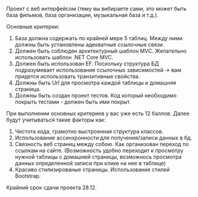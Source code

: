 Проект с веб интерфейсом (тему вы вибираете сами, это может быть база фильмов, база организации, музыкальная база и т.д.).

Основные критерии:
1. База должна содержать по крайней мере 5 таблиц. Между ними должны быть установлены адекватные ссылочные связи.
2. Должен быть соблюден архитектурный шаблон MVC. Желательно использовать шаблон .NET Core MVC.
3. Должен быть использован EF. Поскольку структура БД подразумевает использование ссылочных зависимостей -> вам придется использовать транзитивные свойства.
4. Должны быть Url для просмотра каждой таблицы и домашняя страница.
5. Должны быть создан проект тестов. Код который необходимо покрыть тестами - должен быть ими покрыт. 

При выполнении основных критериев у вас уже есть 12 баллов. Далее будут учитываться такие факторы как:
1. Чистота кода, грамотно выстроенная структура классов. 
2. Использование ассинхронности для получения/записи данных в бд.
3. Связность веб страниц между собою. Как организован переход по ссылкам на сайте. (Возможность удобно переходит к просмотру нужной таблицы с домашней страницы, возможнось просмотра данных определенной записи при клике на нее в таблице)
4. Красиво стилизированые страницы. Использование стилей Bootstrap. 

Крайний срок сдачи проекта 28.12. 